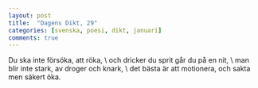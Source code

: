 ```yaml
---
layout: post
title:  "Dagens Dikt, 29"
categories: [svenska, poesi, dikt, januari]
comments: true
---
```


Du ska inte försöka, att röka, \\
och dricker du sprit går du på en nit, \\
man blir inte stark, av droger och knark, \\
det bästa är att motionera, och sakta men säkert öka.